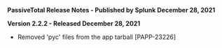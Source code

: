 **PassiveTotal Release Notes - Published by Splunk December 28, 2021**


**Version 2.2.2 - Released December 28, 2021**

* Removed 'pyc' files from the app tarball [PAPP-23226]